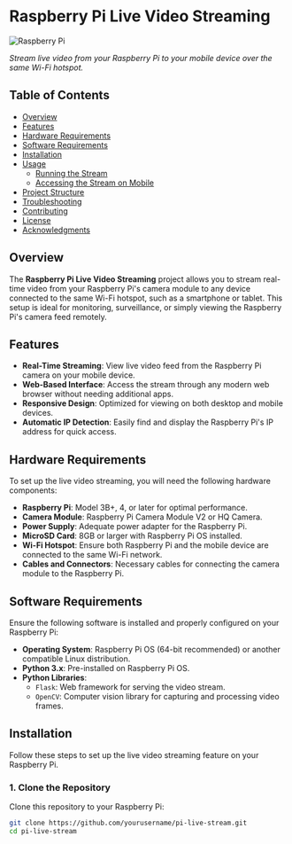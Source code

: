 # Raspberry Pi Live Video Streaming

![Raspberry Pi](https://github.com/Tajbir09/pi-live-stream/blob/main/assets/pi_camera.jpg)

*Stream live video from your Raspberry Pi to your mobile device over the same Wi-Fi hotspot.*

## Table of Contents

- [Overview](#overview)
- [Features](#features)
- [Hardware Requirements](#hardware-requirements)
- [Software Requirements](#software-requirements)
- [Installation](#installation)
- [Usage](#usage)
  - [Running the Stream](#running-the-stream)
  - [Accessing the Stream on Mobile](#accessing-the-stream-on-mobile)
- [Project Structure](#project-structure)
- [Troubleshooting](#troubleshooting)
- [Contributing](#contributing)
- [License](#license)
- [Acknowledgments](#acknowledgments)

## Overview

The **Raspberry Pi Live Video Streaming** project allows you to stream real-time video from your Raspberry Pi's camera module to any device connected to the same Wi-Fi hotspot, such as a smartphone or tablet. This setup is ideal for monitoring, surveillance, or simply viewing the Raspberry Pi's camera feed remotely.

## Features

- **Real-Time Streaming**: View live video feed from the Raspberry Pi camera on your mobile device.
- **Web-Based Interface**: Access the stream through any modern web browser without needing additional apps.
- **Responsive Design**: Optimized for viewing on both desktop and mobile devices.
- **Automatic IP Detection**: Easily find and display the Raspberry Pi's IP address for quick access.

## Hardware Requirements

To set up the live video streaming, you will need the following hardware components:

- **Raspberry Pi**: Model 3B+, 4, or later for optimal performance.
- **Camera Module**: Raspberry Pi Camera Module V2 or HQ Camera.
- **Power Supply**: Adequate power adapter for the Raspberry Pi.
- **MicroSD Card**: 8GB or larger with Raspberry Pi OS installed.
- **Wi-Fi Hotspot**: Ensure both Raspberry Pi and the mobile device are connected to the same Wi-Fi network.
- **Cables and Connectors**: Necessary cables for connecting the camera module to the Raspberry Pi.

## Software Requirements

Ensure the following software is installed and properly configured on your Raspberry Pi:

- **Operating System**: Raspberry Pi OS (64-bit recommended) or another compatible Linux distribution.
- **Python 3.x**: Pre-installed on Raspberry Pi OS.
- **Python Libraries**:
  - `Flask`: Web framework for serving the video stream.
  - `OpenCV`: Computer vision library for capturing and processing video frames.

## Installation

Follow these steps to set up the live video streaming feature on your Raspberry Pi.

### 1. Clone the Repository

Clone this repository to your Raspberry Pi:

```bash
git clone https://github.com/yourusername/pi-live-stream.git
cd pi-live-stream
